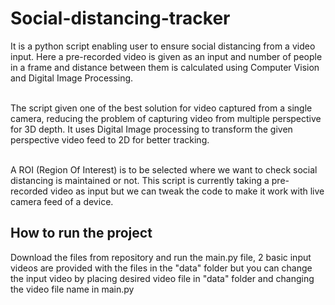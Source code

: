 # Social-distancing-tracker
It is a python script enabling user to ensure social distancing from a video input.  Here a pre-recorded video is given as an input and number of people in a frame and distance between them is calculated using Computer Vision and Digital Image Processing.

<br>The script given one of the best solution for video captured from a single camera, reducing the problem of capturing video from multiple perspective for 3D depth. It uses Digital Image processing to transform the given perspective video feed to 2D for better tracking.

<br>A ROI (Region Of Interest) is to be selected where we want to check social distancing is maintained or not. This script is currently taking a pre-recorded video as input but we can tweak the code to make it work with live camera feed of a device.

## How to run the project
Download the files from repository and run the main.py file, 2 basic input videos are provided with the files in the "data" folder but you can change the input video by placing desired video file in "data" folder and changing the video file name in main.py
